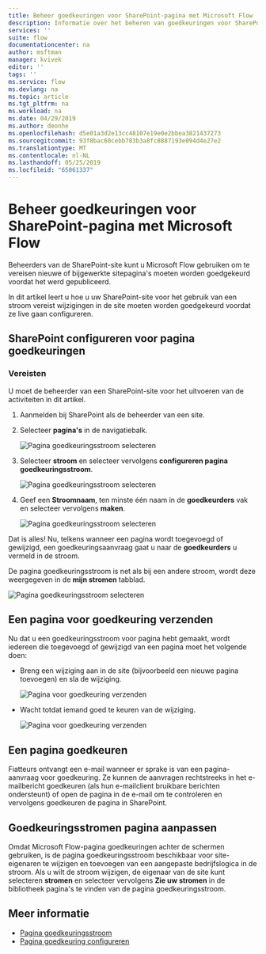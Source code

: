 ```yaml
---
title: Beheer goedkeuringen voor SharePoint-pagina met Microsoft Flow | Microsoft Docs
description: Informatie over het beheren van goedkeuringen voor SharePoint-pagina met Microsoft Flow...
services: ''
suite: flow
documentationcenter: na
author: msftman
manager: kvivek
editor: ''
tags: ''
ms.service: flow
ms.devlang: na
ms.topic: article
ms.tgt_pltfrm: na
ms.workload: na
ms.date: 04/29/2019
ms.author: deonhe
ms.openlocfilehash: d5e01a3d2e13cc48107e19e0e2bbea3821437273
ms.sourcegitcommit: 93f8bac60cebb783b3a8fc8887193e094d4e27e2
ms.translationtype: MT
ms.contentlocale: nl-NL
ms.lasthandoff: 05/25/2019
ms.locfileid: "65061337"
---
```

# <a name="manage-sharepoint-page-approvals-with-microsoft-flow"></a>Beheer goedkeuringen voor SharePoint-pagina met Microsoft Flow

Beheerders van de SharePoint-site kunt u Microsoft Flow gebruiken om te vereisen nieuwe of bijgewerkte sitepagina's moeten worden goedgekeurd voordat het werd gepubliceerd.

In dit artikel leert u hoe u uw SharePoint-site voor het gebruik van een stroom vereist wijzigingen in de site moeten worden goedgekeurd voordat ze live gaan configureren.

## <a name="configure-sharepoint-for-page-approvals"></a>SharePoint configureren voor pagina goedkeuringen

### <a name="prerequisites"></a>Vereisten 

U moet de beheerder van een SharePoint-site voor het uitvoeren van de activiteiten in dit artikel.

1. Aanmelden bij SharePoint als de beheerder van een site.
1. Selecteer **pagina's** in de navigatiebalk.

    ![Pagina goedkeuringsstroom selecteren](media/customize-sharepoint-page-approvals/pages.png)

1. Selecteer **stroom** en selecteer vervolgens **configureren pagina goedkeuringsstroom**.
    
    ![Pagina goedkeuringsstroom selecteren](media/customize-sharepoint-page-approvals/select-page-approval-flow.png)

1. Geef een **Stroomnaam**, ten minste één naam in de **goedkeurders** vak en selecteer vervolgens **maken**.
    
    ![Pagina goedkeuringsstroom selecteren](media/customize-sharepoint-page-approvals/flow-name-approvers-create.png)

Dat is alles! Nu, telkens wanneer een pagina wordt toegevoegd of gewijzigd, een goedkeuringsaanvraag gaat u naar de **goedkeurders** u vermeld in de stroom.

De pagina goedkeuringsstroom is net als bij een andere stroom, wordt deze weergegeven in de **mijn stromen** tabblad.

![Pagina goedkeuringsstroom selecteren](media/customize-sharepoint-page-approvals/page-approval-flow-success.png)

## <a name="submit-a-page-for-approval"></a>Een pagina voor goedkeuring verzenden

Nu dat u een goedkeuringsstroom voor pagina hebt gemaakt, wordt iedereen die toegevoegd of gewijzigd van een pagina moet het volgende doen:

 - Breng een wijziging aan in de site (bijvoorbeeld een nieuwe pagina toevoegen) en sla de wijziging.

     ![Pagina voor goedkeuring verzenden](media/customize-sharepoint-page-approvals/create-new-page.png)
     
 - Wacht totdat iemand goed te keuren van de wijziging.
    
    ![Pagina voor goedkeuring verzenden](media/customize-sharepoint-page-approvals/wait-for-approval.png)
    
## <a name="approve-a-page"></a>Een pagina goedkeuren

Fiatteurs ontvangt een e-mail wanneer er sprake is van een pagina-aanvraag voor goedkeuring. Ze kunnen de aanvragen rechtstreeks in het e-mailbericht goedkeuren (als hun e-mailclient bruikbare berichten ondersteunt) of open de pagina in de e-mail om te controleren en vervolgens goedkeuren de pagina in SharePoint.

## <a name="customize-page-approval-flows"></a>Goedkeuringsstromen pagina aanpassen

Omdat Microsoft Flow-pagina goedkeuringen achter de schermen gebruiken, is de pagina goedkeuringsstroom beschikbaar voor site-eigenaren te wijzigen en toevoegen van een aangepaste bedrijfslogica in de stroom. Als u wilt de stroom wijzigen, de eigenaar van de site kunt selecteren **stromen** en selecteer vervolgens **Zie uw stromen** in de bibliotheek pagina's te vinden van de pagina goedkeuringsstroom.

## <a name="learn-more"></a>Meer informatie

- [Pagina goedkeuringsstroom](https://support.office.com/article/page-approval-flow-a8b2e689-d4a1-4639-8028-333c0ece30d9)
- [Pagina goedkeuring configureren](https://support.office.com/article/configure-page-approval-14ce6976-a0a7-427b-b4ab-d28d344a5222)
